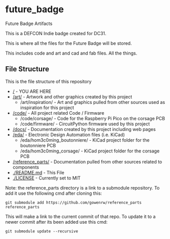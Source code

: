 # future_badge

Future Badge Artifacts

This is a DEFCON Indie badge created for DC31.

This is where all the files for the Future Badge will be stored.

This includes code and art and cad and fab files.  All the things.

## File Structure

This is the file structure of this repository

* [/](/README.md) - YOU ARE HERE
* [/art/](./art/) - Artwork and other graphics created by this project
  * /art/inspiration/ - Art and graphics pulled from other sources used as inspiration for this project
* [/code/](./code/) - All project related Code / Firmware
  * /code/corsage/ - Code for the Raspberry Pi Pico on the corsage PCB
  * /code/firmware/ - CircuitPython firmware used by this project
* [/docs/](./docs/) - Documentation created by this project including web pages
* [/eda/](./eda/) - Electronic Design Automation files (i.e. KiCad)
  * /eda/hom3c0ming_boutonniere/ - KiCad project folder for the boutonniere PCB
  * /eda/hom3c0ming_corsage/ - KiCad project folder for the corsage PCB
* [/reference_parts/](./reference_parts/) - Documentation pulled from other sources related to components
* [./README.md](/README.md) - This File
* [./LICENSE](/LICENSE) - Currently set to MIT

Note: the reference_parts directory is a link to a submodule repository.
To add it use the following cmd after cloning this:
```
git submodule add https://github.com/gowenrw/reference_parts reference_parts
```
This will make a link to the current commit of that repo.
To update it to a newer commit after its been added use this cmd:
```
git submodule update --recursive
```
